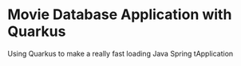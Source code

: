 # Movie Database Application with Quarkus
 Using Quarkus to make a really fast loading Java Spring tApplication 
